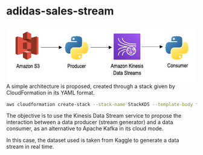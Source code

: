 # adidas-sales-stream

![alt text](https://github.com/fmarinf/adidas-sales-stream/blob/master/consumer-producer-kds.png?raw=true)A simple architecture is proposed, created through a stack given by CloudFormation in its YAML format. 

``` bash
aws cloudformation create-stack --stack-name StackKDS --template-body file://kds.yaml
```

The objective is to use the Kinesis Data Stream service to propose the interaction between a data producer (stream generator) and a data consumer, as an alternative to Apache Kafka in its cloud mode. 

In this case, the dataset used is taken from Kaggle to generate a data stream in real time.
